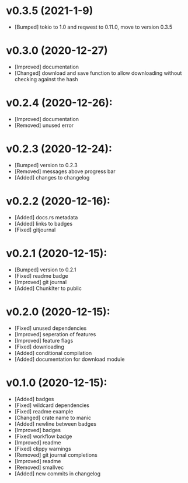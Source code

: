# v0.3.5 (2021-1-9)
- [Bumped] tokio to 1.0 and reqwest to 0.11.0, move to version 0.3.5

# v0.3.0 (2020-12-27)
- [Improved] documentation
- [Changed] download and save function to allow downloading without checking against the hash

# v0.2.4 (2020-12-26):
- [Improved] documentation
- [Removed] unused error


# v0.2.3 (2020-12-24):
- [Bumped] version to 0.2.3
- [Removed] messages above progress bar
- [Added] changes to changelog


# v0.2.2 (2020-12-16):
- [Added] docs.rs metadata
- [Added] links to badges
- [Fixed] gitjournal

# v0.2.1 (2020-12-15):
- [Bumped] version to 0.2.1
- [Fixed] readme badge
- [Improved] git journal
- [Added] ChunkIter to public


# v0.2.0 (2020-12-15):
- [Fixed] unused dependencies
- [Improved] seperation of features
- [Improved] feature flags
- [Fixed] downloading
- [Added] conditional compilation
- [Added] documentation for download module


# v0.1.0 (2020-12-15):
- [Added] badges
- [Fixed] wildcard dependencies
- [Fixed] readme example
- [Changed] crate name to manic
- [Added] newline between badges
- [Improved] badges
- [Fixed] workflow badge
- [Improved] readme
- [Fixed] clippy warnings
- [Removed] git journal completions
- [Improved] readme
- [Removed] smallvec
- [Added] new commits in changelog

